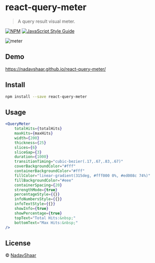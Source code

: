 # react-query-meter

> A query result visual meter.

[![NPM](https://img.shields.io/npm/v/react-query-meter.svg)](https://www.npmjs.com/package/react-query-meter) [![JavaScript Style Guide](https://img.shields.io/badge/code_style-standard-brightgreen.svg)](https://standardjs.com)

![meter](https://user-images.githubusercontent.com/8030614/87875541-89ca2000-c9da-11ea-8473-c9ba3b55ad72.png)

## Demo

https://nadavshaar.github.io/react-query-meter/

## Install

```bash
npm install --save react-query-meter
```

## Usage

```jsx
<QueryMeter
    totalHits={totalHits}
    maxHits={maxHits}
    width={200}
    thickness={25}
    slices={6}
    sliceGap={3}
    duration={1000}
    transitionTiming="cubic-bezier(.17,.67,.83,.67)"
    coverBackgroundColor="#fff"
    containerBackgroundColor="#fff"
    fillColor="linear-gradient(315deg, #fff000 0%, #ed008c 74%)"
    fillBackgroundColor="#eee"
    containerSpacing={20}
    strengthMode={true}
    percentageStyle={{}}
    infoNumbersStyle={{}}
    infoTextStyle={{}}
    showInfo={true}
    showPercentage={true}
    topText="Total Hits:&nbsp;"
    bottomText="Max Hits:&nbsp;"
/>
```

## License

 © [NadavShaar](https://github.com/NadavShaar)